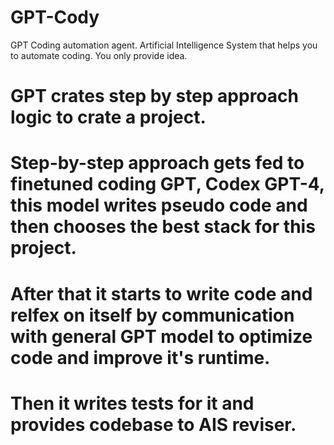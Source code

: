 # GPT-Cody
GPT Coding automation agent. Artificial Intelligence System that helps you to automate coding. You only provide idea.

# GPT crates step by step approach logic to crate a project.
# Step-by-step approach gets fed to finetuned coding GPT, Codex GPT-4, this model writes pseudo code and then chooses the best stack for this project.
# After that it starts to write code and relfex on itself by communication with general GPT model to optimize code and improve it's runtime.
# Then it writes tests for it and provides codebase to AIS reviser.
